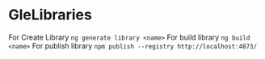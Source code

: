 # GleLibraries

For Create Library `ng generate library <name>`
For build library `ng build <name>`
For publish library `npm publish --registry http://localhost:4873/`
